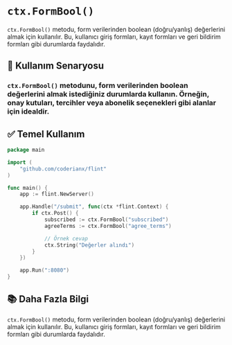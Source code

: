 # `ctx.FormBool()`

`ctx.FormBool()` metodu, form verilerinden boolean (doğru/yanlış) değerlerini almak için kullanılır. Bu, kullanıcı giriş formları, kayıt formları ve geri bildirim formları gibi durumlarda faydalıdır.

## 🧠 Kullanım Senaryosu
### `ctx.FormBool()` metodunu, form verilerinden boolean değerlerini almak istediğiniz durumlarda kullanın. Örneğin, onay kutuları, tercihler veya abonelik seçenekleri gibi alanlar için idealdir.

## ✅ Temel Kullanım
```go
package main

import (
    "github.com/coderianx/flint"
)

func main() {
    app := flint.NewServer()

    app.Handle("/submit", func(ctx *flint.Context) {
        if ctx.Post() {
            subscribed := ctx.FormBool("subscribed")
            agreeTerms := ctx.FormBool("agree_terms")

            // Örnek cevap
            ctx.String("Değerler alındı")
        }
    })

    app.Run(":8080")
}
```
## 📚 Daha Fazla Bilgi
`ctx.FormBool()` metodu, form verilerinden boolean (doğru/yanlış) değerlerini almak için kullanılır. Bu, kullanıcı giriş formları, kayıt formları ve geri bildirim formları gibi durumlarda faydalıdır.
